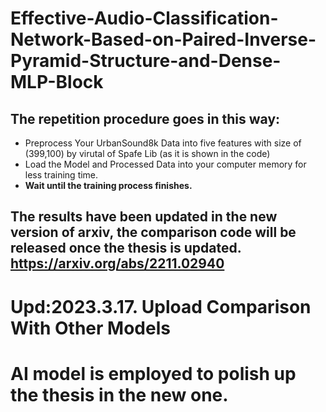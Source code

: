 # Effective-Audio-Classification-Network-Based-on-Paired-Inverse-Pyramid-Structure-and-Dense-MLP-Block
## The repetition procedure goes in this way:
* Preprocess Your UrbanSound8k Data into five features with size of (399,100) by virutal of Spafe Lib (as it is shown in the code)
* Load the Model and Processed Data into your computer memory for less training time.
* **Wait until the training process finishes.**
## The results have been updated in the new version of arxiv, the comparison code will be released once the thesis is updated. <https://arxiv.org/abs/2211.02940>


# Upd:2023.3.17. Upload Comparison With Other Models

# AI model is employed to polish up the thesis in the new one.
